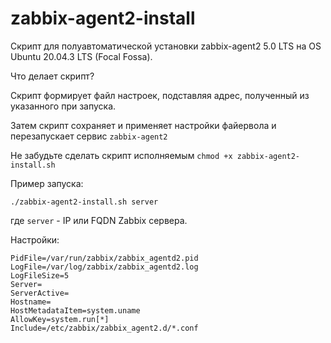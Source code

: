 
# zabbix-agent2-install
Скрипт для полуавтоматической установки zabbix-agent2 5.0 LTS на OS Ubuntu 20.04.3 LTS (Focal Fossa).

Что делает скрипт?

Скрипт формирует файл настроек, подставляя адрес, полученный из указанного при запуска.

Затем скрипт сохраняет и применяет настройки файервола и перезапускает сервис `zabbix-agent2`

Не забудьте сделать скрипт исполняемым `chmod +x zabbix-agent2-install.sh`

Пример запуска:

    ./zabbix-agent2-install.sh server

где `server` - IP или FQDN Zabbix сервера.

Настройки:

    PidFile=/var/run/zabbix/zabbix_agentd2.pid
    LogFile=/var/log/zabbix/zabbix_agentd2.log
    LogFileSize=5
    Server=
    ServerActive=
    Hostname=
	HostMetadataItem=system.uname
    AllowKey=system.run[*]
    Include=/etc/zabbix/zabbix_agent2.d/*.conf
